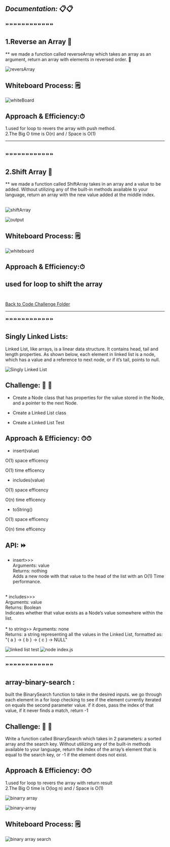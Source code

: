 ## ***Documentation:*** 📋📋

⏩⏩⏩⏩⏩⏩⏩⏩⏩⏩⏩⏩
## 1.Reverse an Array 📄

** we made a function called reverseArray which takes an array as an argument, return an array with elements in reversed order. 🎇

![reversArray](./assest/reversArray.png)


## Whiteboard Process: 🗒
![whiteBoard](./assest/whiteboard.png)




## Approach & Efficiency:⏱
1.used for loop to revers the array with push method.<br>
2.The Big O time is O(n) and / Space is O(1)


----------------------------------------------------
<br>
⏩⏩⏩⏩⏩⏩⏩⏩⏩⏩⏩⏩<br>

## 2.Shift Array 📄
** we made a function called ShiftArray takes in an array and a value to be added. Without utilizing any of the built-in methods available to your language, return an array with the new value added at the middle index.
<br>
<br>

![shiftArray](./assest/shiftArray.png)

![output](./assest/result.png)
<br>

## Whiteboard Process: 🗒
![whiteboard](./assest/whiteboard1.png)
<br>

## Approach & Efficiency:⏱
used for loop to shift the array
<br><br>
----------------------------------------------------
[Back to Code Challenge Folder](../../code-challenges/)

----------------------------------------------------
⏩⏩⏩⏩⏩⏩⏩⏩⏩⏩⏩⏩
##  Singly Linked Lists:
Linked List, like arrays, is a linear data structure. It contains head, tail and length properties. As shown below, each element in linked list is a node, which has a value and a reference to next node, or if it’s tail, points to null.

![Singly Linked List](./assest/singlelinkedlist.png)

## Challenge: 💪 💪
* Create a Node class that has properties for the value stored in the Node, and a pointer to the next Node.

* Create a Linked List class

* Create a Linked List Test

## Approach & Efficiency: ⏱⏱
* insert(value)

O(1) space efficency

O(1) time efficency

* includes(value)

O(1) space efficency

O(n) time efficency

* toString()

O(1) space efficency

O(n) time efficency

## API: ⏩
* insert>>><br>
Arguments: value<br>
Returns: nothing<br>
Adds a new node with that value to the head of the list with an O(1) Time performance.<br>
<br>
* includes>>><br>
Arguments: value<br>
Returns: Boolean<br>
Indicates whether that value exists as a Node’s value somewhere within the list.
<br>
<br>
* to string>>
Arguments: none<br>
Returns: a string representing all the values in the Linked List, formatted as:<br>
"{ a } -> { b } -> { c } -> NULL"

![linked list test](./singlyLinkedList/testpass-linked-list.png)
![node index.js](./singlyLinkedList/test.png)

---------------------------------------------------------
⏩⏩⏩⏩⏩⏩⏩⏩⏩⏩⏩⏩
##  array-binary-search :
built the BinarySearch function to take in the desired inputs. we go through each element in a for loop checking to see if the element currently iterated on equals the second parameter value. if it does, pass the index of that value, if it never finds a match, return -1<br>


## Challenge: 💪 💪
Write a function called BinarySearch which takes in 2 parameters: a sorted array and the search key. Without utilizing any of the built-in methods available to your language, return the index of the array’s element that is equal to the search key, or -1 if the element does not exist.


## Approach & Efficiency: ⏱⏱
1.used for loop to revers the array with return result<br>
2.The Big O time is O(log n) and / Space is O(1)<br>

![binarry array](./assest/binary.png)

![binary-array](./assest/binaryyy.png)


## Whiteboard Process: 🗒

![binary array search](./assest/binarysearch.png)